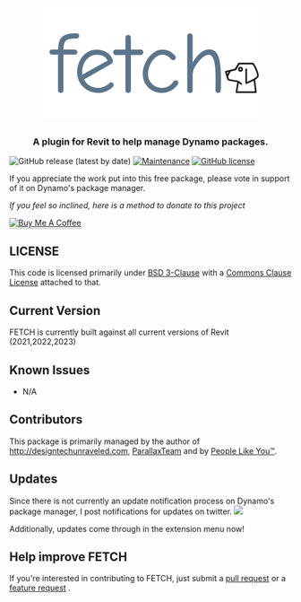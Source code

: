 <h1 align="center">
  <br>
  <img src="/_documentation/FetchLogo.png" alt="FETCH" width="400">
  <br>
</h1>

<h3 align="center">A plugin for Revit to help manage Dynamo packages.</h3>

![GitHub release (latest by date)](https://img.shields.io/github/v/release/johnpierson/FETCH?include_prereleases)
[![Maintenance](https://img.shields.io/badge/Maintained%3F-yes-green.svg)](https://github.com/johnpierson/FETCH/graphs/commit-activity)
[![GitHub license](https://img.shields.io/github/license/johnpierson/FETCH)](https://github.com/johnpierson/FETCH/blob/master/LICENSE)


If you appreciate the work put into this free package, please vote in support of it on Dynamo's package manager. 

 _If you feel so inclined, here is a method to donate to this project_

 <a href="https://www.buymeacoffee.com/j0hnp" target="_blank"><img src="https://www.buymeacoffee.com/assets/img/custom_images/orange_img.png" alt="Buy Me A Coffee" style="height: 41px !important;width: 174px !important;box-shadow: 0px 3px 2px 0px rgba(190, 190, 190, 0.5) !important;-webkit-box-shadow: 0px 3px 2px 0px rgba(190, 190, 190, 0.5) !important;" ></a>

## LICENSE
This code is licensed primarily under [BSD 3-Clause](https://github.com/johnpierson/FETCH/blob/master/LICENSE) with a [Commons Clause License](https://commonsclause.com/) attached to that.

## Current Version
FETCH is currently built against all current versions of Revit (2021,2022,2023)

## Known Issues
- N/A

## Contributors
This package is primarily managed by the author of http://designtechunraveled.com, [ParallaxTeam](https://www.parallaxteam.com/) and by [People Like You™](https://github.com/johnpierson/MonocleForDynamo/graphs/contributors).

## Updates
Since there is not currently an update notification process on Dynamo's package manager, I post notifications for updates on twitter.
[![](https://img.shields.io/twitter/follow/60secondrevit.svg?label=Follow&style=social)](https://twitter.com/60secondrevit)

Additionally,  updates come through in the extension menu now!

## Help improve FETCH
If you're interested in contributing to FETCH, just submit a [pull request](https://github.com/johnpierson/FETCH/pulls) or a [feature request](https://github.com/johnpierson/FETCH/issues) .

